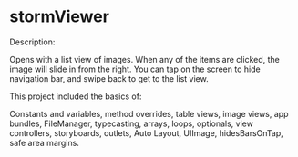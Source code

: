 # stormViewer

Description:

Opens with a list view of images. When any of the items are clicked, the image will slide in from the right. You can tap on the screen to hide navigation bar, and swipe back to get to the list view.

This project included the basics of:

Constants and variables, method overrides, table views, image views, app bundles, FileManager, typecasting, arrays, loops, optionals, view controllers, storyboards, outlets, Auto Layout, UIImage, hidesBarsOnTap, safe area margins.
